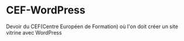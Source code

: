 # CEF-WordPress
Devoir du CEF(Centre Européen de Formation) où l'on doit créer un site vitrine avec WordPress
